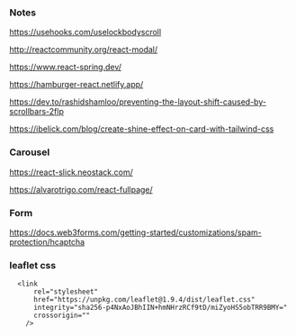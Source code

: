 ### Notes

https://usehooks.com/uselockbodyscroll

http://reactcommunity.org/react-modal/

https://www.react-spring.dev/

https://hamburger-react.netlify.app/

https://dev.to/rashidshamloo/preventing-the-layout-shift-caused-by-scrollbars-2flp

https://ibelick.com/blog/create-shine-effect-on-card-with-tailwind-css

### Carousel

https://react-slick.neostack.com/

https://alvarotrigo.com/react-fullpage/

### Form

https://docs.web3forms.com/getting-started/customizations/spam-protection/hcaptcha

### leaflet css

```
  <link
      rel="stylesheet"
      href="https://unpkg.com/leaflet@1.9.4/dist/leaflet.css"
      integrity="sha256-p4NxAoJBhIIN+hmNHrzRCf9tD/miZyoHS5obTRR9BMY="
      crossorigin=""
    />

```
